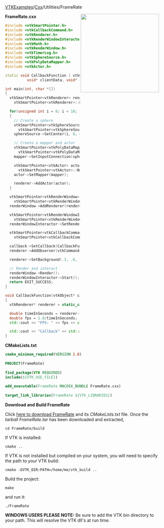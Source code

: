 [VTKExamples](Home)/[Cxx](Cxx)/Utilities/FrameRate

<img align="right" src="https://github.com/lorensen/VTKExamples/raw/master/Testing/Baseline/Utilities/TestFrameRate.png" width="256" />

**FrameRate.cxx**
```c++
#include <vtkSmartPointer.h>
#include <vtkCallbackCommand.h>
#include <vtkRenderer.h>
#include <vtkRenderWindowInteractor.h>
#include <vtkMath.h>
#include <vtkRenderWindow.h>
#include <vtkTimerLog.h>
#include <vtkSphereSource.h>
#include <vtkPolyDataMapper.h>
#include <vtkActor.h>

static void CallbackFunction ( vtkObject* caller, long unsigned int eventId,
          void* clientData, void* callData );

int main(int, char *[])
{
  vtkSmartPointer<vtkRenderer> renderer =
    vtkSmartPointer<vtkRenderer>::New();

  for(unsigned int i = 0; i < 10; i++)
  {
    // Create a sphere
    vtkSmartPointer<vtkSphereSource> sphereSource =
      vtkSmartPointer<vtkSphereSource>::New();
    sphereSource->SetCenter(i, 0, 0);

    // Create a mapper and actor
    vtkSmartPointer<vtkPolyDataMapper> mapper =
      vtkSmartPointer<vtkPolyDataMapper>::New();
    mapper->SetInputConnection(sphereSource->GetOutputPort());

    vtkSmartPointer<vtkActor> actor =
      vtkSmartPointer<vtkActor>::New();
    actor->SetMapper(mapper);

    renderer->AddActor(actor);
  }

  vtkSmartPointer<vtkRenderWindow> renderWindow =
    vtkSmartPointer<vtkRenderWindow>::New();
  renderWindow->AddRenderer(renderer);

  vtkSmartPointer<vtkRenderWindowInteractor> renderWindowInteractor =
    vtkSmartPointer<vtkRenderWindowInteractor>::New();
  renderWindowInteractor->SetRenderWindow(renderWindow);

  vtkSmartPointer<vtkCallbackCommand> callback =
    vtkSmartPointer<vtkCallbackCommand>::New();

  callback->SetCallback(CallbackFunction);
  renderer->AddObserver(vtkCommand::EndEvent, callback);

  renderer->SetBackground(.3, .6, .3); // Background color green

  // Render and interact
  renderWindow->Render();
  renderWindowInteractor->Start();
  return EXIT_SUCCESS;
}

void CallbackFunction(vtkObject* caller, long unsigned int vtkNotUsed(eventId), void* vtkNotUsed(clientData), void* vtkNotUsed(callData) )
{
  vtkRenderer* renderer = static_cast<vtkRenderer*>(caller);

  double timeInSeconds = renderer->GetLastRenderTimeInSeconds();
  double fps = 1.0/timeInSeconds;
  std::cout << "FPS: " << fps << std::endl;

  std::cout << "Callback" << std::endl;
}
```
**CMakeLists.txt**
```cmake
cmake_minimum_required(VERSION 2.8)
 
PROJECT(FrameRate)
 
find_package(VTK REQUIRED)
include(${VTK_USE_FILE})
 
add_executable(FrameRate MACOSX_BUNDLE FrameRate.cxx)
 
target_link_libraries(FrameRate ${VTK_LIBRARIES})
```

**Download and Build FrameRate**

Click [here to download FrameRate](https://github.com/lorensen/VTKWikiExamplesTarballs/raw/master/FrameRate.tar) and its *CMakeLists.txt* file.
Once the *tarball FrameRate.tar* has been downloaded and extracted,
```
cd FrameRate/build 
```
If VTK is installed:
```
cmake ..
```
If VTK is not installed but compiled on your system, you will need to specify the path to your VTK build:
```
cmake -DVTK_DIR:PATH=/home/me/vtk_build ..
```
Build the project:
```
make
```
and run it:
```
./FrameRate
```
**WINDOWS USERS PLEASE NOTE:** Be sure to add the VTK bin directory to your path. This will resolve the VTK dll's at run time.

